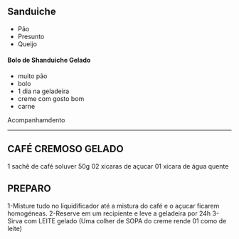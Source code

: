 ## Sanduiche
* Pão
* Presunto
* Queijo

#### Bolo de Shanduiche Gelado

* muito pão
* bolo
* 1 dia na geladeira
* creme com gosto bom
* carne

Acompanhamdento
***************
CAFÉ CREMOSO GELADO
-------------------
1 sachê de café soluver 50g
02 xicaras de açucar
01 xicara de água quente

PREPARO
-------
1-Misture tudo no liquidificador até a mistura do café e o açucar ficarem homogéneas.
2-Reserve em um recipiente e leve a geladeira por 24h
3-Sirva com LEITE gelado (Uma colher de SOPA do creme rende 01 como de leite)

